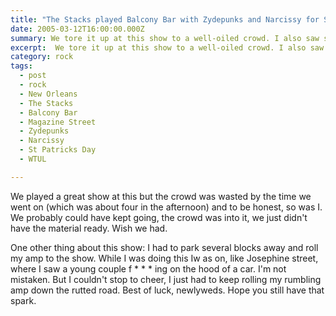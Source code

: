 ```yaml
---
title: "The Stacks played Balcony Bar with Zydepunks and Narcissy for St. Patrick's Day."
date: 2005-03-12T16:00:00.000Z
summary: We tore it up at this show to a well-oiled crowd. I also saw something remarkable on the way to the gig.
excerpt:  We tore it up at this show to a well-oiled crowd. I also saw something remarkable on the way to the gig.
category: rock
tags:
  - post
  - rock
  - New Orleans
  - The Stacks
  - Balcony Bar
  - Magazine Street
  - Zydepunks
  - Narcissy
  - St Patricks Day
  - WTUL

---
```


We played a great show at this but the crowd was wasted by the time we went on (which was about four in the afternoon) and to be honest, so was I. We probably could have kept going, the crowd was into it, we just didn't have the material ready. Wish we had.

One other thing about this show: I had to park several blocks away and roll my amp to the show. While I was doing this Iw as on, like Josephine street, where I saw a young couple f * * * ing on the hood of a car. I'm not mistaken. But I couldn't stop to cheer, I just had to keep rolling my rumbling amp down the rutted road. Best of luck, newlyweds. Hope you still have that spark.